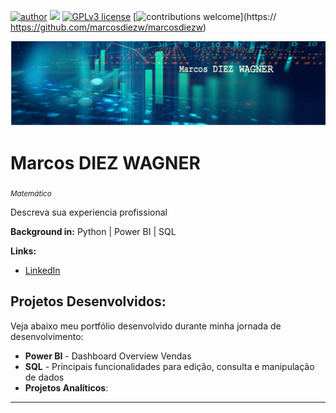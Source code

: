 [![author](https://img.shields.io/badge/author-MarcosDIEZWAGNER-red.svg)](https://www.linkedin.com//in/marcos-diez-wagner) [![](https://img.shields.io/badge/python-3.7+-blue.svg)](https://www.python.org/downloads/release/python-365/) [![GPLv3 license](https://img.shields.io/badge/License-GPLv3-blue.svg)](http://perso.crans.org/besson/LICENSE.html) [![contributions welcome](https://img.shields.io/badge/contributions-welcome-brightgreen.svg?style=flat)](https:// https://github.com/marcosdiezw/marcosdiezw)

<p align="center">
  <img src="imagemds4.PNG">
</p>

# Marcos DIEZ WAGNER
<sub>*Matemático* </sub>

Descreva sua experiencia profissional

**Background in:** Python |  Power BI | SQL

**Links:**
* [LinkedIn](https://www.linkedin.com//in/marcos-diez-wagner)

## Projetos Desenvolvidos:
Veja abaixo meu portfólio desenvolvido durante minha jornada de desenvolvimento:

* **Power BI** - Dashboard Overview Vendas 
* **SQL** - Principais funcionalidades para edição, consulta e manipulação de dados
* **Projetos Analíticos**:
---

